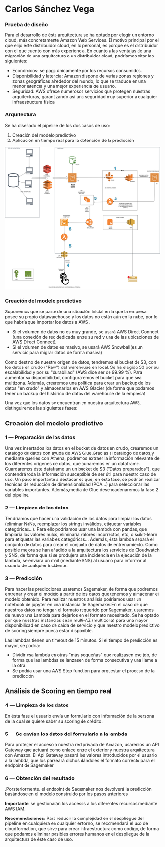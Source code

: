 # Carlos Sánchez Vega

### Prueba de diseño

Para el desarrollo de ésta arquitectura se ha optado por elegir un entorno cloud, más concretamente Amazon Web Services. 
El motivo principal por el que elijo éste distribuidor cloud, en lo personal, es porque es el distribuidor con el que cuento con más experiencia.
En cuanto a las ventajas de una migración de una arquitectura a un distribuidor cloud, podríamos citar las siguientes: 
  - Económicos: se paga únicamente por los recursos consumidos.
  - Disponibilidad y latencia: Amazon dispone de varias zonas regiones y zonas geográficas alrededor del mundo, lo que se traduce en una menor latencia y una mejor experiencia de usuario. 
  - Seguridad: AWS ofrece numerosos servicios que protegen nuestras arquitecturas, garantizando así una seguridad muy superior a cualquier infraestructura física.


### Arquitectura
Se ha diseñado el pipeline de los dos casos de uso:
1. Creación del modelo predictivo
2. Aplicación en tiempo real para la obtención de la predicción

![AWS Pipeline](AWSPipeline.png "Aws pipeline")

### Creación del modelo predictivo

Suponemos que se parte de una situación inicial en la que la empresa posee su propio datawarehouse y los datos no están aún en la nube, por lo que habría que importar los datos a AWS .
- Si el volumen de datos no es muy grande, se usará AWS Direct Connect (una conexión de red dedicada entre su red y una de las ubicaciones de AWS Direct Connect).
- Si el volumen de datos es masivo, se usará AWS Snowball(es un servicio para migrar datos de forma masiva)

Como destino de nuestro origen de datos, tendremos el bucket de S3, con los datos en crudo ("Raw") del warehouse en local.
Se ha elegido S3 por su escalabilidad y por su "durabiliad" (AWS dice ser de 99.99 %). Para aumentar su disponibilidad, configuraremos el bucket para que sea multizona.
Además, crearemos una política para crear un backup de los datos "en crudo" y almacenarlos en AWS Glacier (de forma que podamos tener un backup del histórico de datos del warehouse de la empresa)

Una vez que los datos se encuentran en nuestra arquitectura AWS, distinguiremos las siguientes fases:

## Creación del modelo predictivo

 ### 1 — Preparación de los datos
Una vez insertados los datos en el bucket de datos en crudo, crearemos un catálogo de datos con ayuda de AWS Glue.Gracias al catálogo de datos,y mediante queries con Athena, podremos extraer la información relevante de los diferentes orígenes de datos, que aunaremos en un dataframe.
Guardaremos  éste dataframe un un bucket de S3 ("Datos preparados"), que contendrá toda la información susceptible de ser útil para nuestro caso de uso. Un paso importante a destacar es que, en ésta fase, se podrían realizar técnicas de reducción de dimensionalidad (PCA...) para seleccionar las variables importantes.
Además,mediante Glue desencadenaremos la fase 2 del pipeline.

 ### 2 — Limpieza de los datos
Tendríamos que hacer una validación de los datos para limpiar los datos (eliminar NaNs, reemplazar los strings inválidos, etiquetar variables categóricas...). Para ello podríamos usar una lambda con pandas, que limpiaría los valores nulos, eliminaría valores incorrectos, etc, o scikit-learn para etiquetar las variables categóricas...
Además, ésta lambda separá  el conjunto de datos para crear el conjunto de datos de entrenamiento.
Como posible mejora se han añadido a la arquitectura los servicios de Cloudwatch  y SNS, de forma que si se produjera una incidencia en la ejecución de la lambda, se enviara un mail (mediante SNS) al usuario para informar al usuario de cualquier incidente.


### 3 — Predicción
Para hacer las predicciones usaremos Sagemaker, de forma que podremos entrenar y crear el modelo a partir de los datos que tenemos y almacenar el modelo obtenido. Para realizar nuestros análisis podríamos usar un notebook de jupyter en una instancia de Sagemaker.En el caso de que nuestros datos no tengan el formato requerido por Sagemaker, usaremos de nuevo una Lambda para dejarlos en el formato necesitado.
Se ha optado por que nuestras instancias sean multi-AZ (multizona) para una mayor disponibilidad en caso de caída de servicio y que nuestro modelo predictivo de scoring siempre pueda estar disponible.


Las lambdas tienen un timeout de 15 minutos. Si el tiempo de predicción es mayor, se podría:
 - Dividir esa lambda en otras "más pequeñas" que realizasen ese job, de forma que las lambdas se lanzasen de forma consecutiva y una llame a la otra. 
 - Se podría usar una AWS Step function para orquestar el proceso de la predicción

## Análisis de Scoring en tiempo real


### 4 — Limpieza de los datos
En ésta fase el usuario envía un formulario con información de la persona de la cual se quiere saber su scoring de crédito. 


### 5 — Se envían los datos del formulario a la lambda
Para proteger el acceso a nuestra red privada de Amazon, usaremos un API Gateway que actuará como enlace entre el exterior y nuestra arquitectura con Amazon. El Api Gateway pasará los valores introducidos por el usuario a la lambda, que los parseará dichos dándoles el formato correcto para el endpoint de Sagemaker

### 6 — Obtención del resultado
.Porsteriormente, el endpoint de Sagemaker nos devolverá la predicción basándose en el modelo construido por los pasos anteriores

**Importante**: se gestionarán los accesos a los diferentes recursos mediante AWS IAM.

**Recomendaciones**: Para reducir la complejidad en el despliegue del pipeline en cualquiera en cualquier entorno, se recomendará el uso de cloudformation, que sirve para crear infraestructura como código, de forma que podamos eliminar posibles errores humanos en el despliegue de la arquitectura de éste caso de uso.


```python

```
